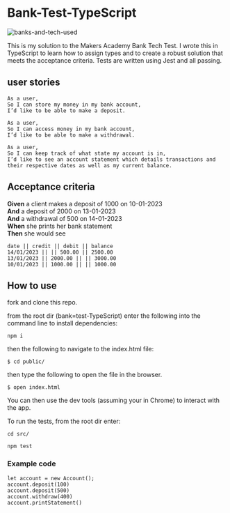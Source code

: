 # Bank-Test-TypeScript

![banks-and-tech-used](https://user-images.githubusercontent.com/75075773/138326968-902a9c2d-798b-429f-950e-6c13992afbe9.jpg)



This is my solution to the Makers Academy Bank Tech Test. I wrote this in TypeScript to learn how to assign types and to create a robust solution that meets the acceptance criteria. Tests are written using Jest and all passing.


## user stories

```
As a user,
So I can store my money in my bank account,
I’d like to be able to make a deposit.

As a user, 
So I can access money in my bank account,
I’d like to be able to make a withdrawal.

As a user,
So I can keep track of what state my account is in,
I’d like to see an account statement which details transactions and their respective dates as well as my current balance.
```

## Acceptance criteria

**Given** a client makes a deposit of 1000 on 10-01-2023  
**And** a deposit of 2000 on 13-01-2023  
**And** a withdrawal of 500 on 14-01-2023  
**When** she prints her bank statement  
**Then** she would see

```
date || credit || debit || balance
14/01/2023 || || 500.00 || 2500.00
13/01/2023 || 2000.00 || || 3000.00
10/01/2023 || 1000.00 || || 1000.00
```

## How to use

fork and clone this repo.

from the root dir (bank=test-TypeScript) enter the following into the command line to install dependencies:
```
npm i
```
then the following to navigate to the index.html file:
```
$ cd public/
```
then type the following to open the file in the browser.
```
$ open index.html
```

You can then use the dev tools (assuming your in Chrome) to interact with the app.

To run the tests, from the root dir enter:
```
cd src/
```
```
npm test
```

### Example code

```
let account = new Account();
account.deposit(100)
account.deposit(500)
account.withdraw(400)
account.printStatement()
```
